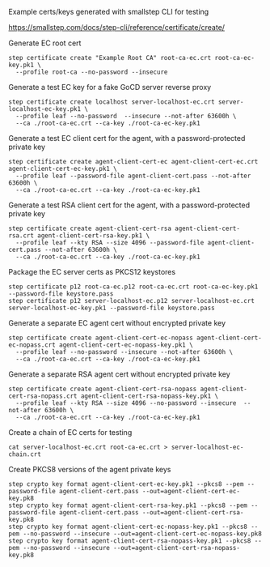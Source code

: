 Example certs/keys generated with smallstep CLI for testing

https://smallstep.com/docs/step-cli/reference/certificate/create/

Generate EC root cert
```shell
step certificate create "Example Root CA" root-ca-ec.crt root-ca-ec-key.pk1 \
  --profile root-ca --no-password --insecure
```

Generate a test EC key for a fake GoCD server reverse proxy
```shell
step certificate create localhost server-localhost-ec.crt server-localhost-ec-key.pk1 \
  --profile leaf --no-password  --insecure --not-after 63600h \
  --ca ./root-ca-ec.crt --ca-key ./root-ca-ec-key.pk1
```

Generate a test EC client cert for the agent, with a password-protected private key
```shell
step certificate create agent-client-cert-ec agent-client-cert-ec.crt agent-client-cert-ec-key.pk1 \
  --profile leaf --password-file agent-client-cert.pass --not-after 63600h \
  --ca ./root-ca-ec.crt --ca-key ./root-ca-ec-key.pk1
```

Generate a test RSA client cert for the agent, with a password-protected private key
```shell
step certificate create agent-client-cert-rsa agent-client-cert-rsa.crt agent-client-cert-rsa-key.pk1 \
  --profile leaf --kty RSA --size 4096 --password-file agent-client-cert.pass --not-after 63600h \
  --ca ./root-ca-ec.crt --ca-key ./root-ca-ec-key.pk1
```

Package the EC server certs as PKCS12 keystores
```shell
step certificate p12 root-ca-ec.p12 root-ca-ec.crt root-ca-ec-key.pk1 --password-file keystore.pass
step certificate p12 server-localhost-ec.p12 server-localhost-ec.crt server-localhost-ec-key.pk1 --password-file keystore.pass
```

Generate a separate EC agent cert without encrypted private key
```shell
step certificate create agent-client-cert-ec-nopass agent-client-cert-ec-nopass.crt agent-client-cert-ec-nopass-key.pk1 \
  --profile leaf --no-password --insecure --not-after 63600h \
  --ca ./root-ca-ec.crt --ca-key ./root-ca-ec-key.pk1
```

Generate a separate RSA agent cert without encrypted private key
```shell
step certificate create agent-client-cert-rsa-nopass agent-client-cert-rsa-nopass.crt agent-client-cert-rsa-nopass-key.pk1 \
  --profile leaf --kty RSA --size 4096 --no-password --insecure  --not-after 63600h \
  --ca ./root-ca-ec.crt --ca-key ./root-ca-ec-key.pk1
```

Create a chain of EC certs for testing
```shell
cat server-localhost-ec.crt root-ca-ec.crt > server-localhost-ec-chain.crt
```

Create PKCS8 versions of the agent private keys
```shell
step crypto key format agent-client-cert-ec-key.pk1 --pkcs8 --pem --password-file agent-client-cert.pass --out=agent-client-cert-ec-key.pk8
step crypto key format agent-client-cert-rsa-key.pk1 --pkcs8 --pem --password-file agent-client-cert.pass --out=agent-client-cert-rsa-key.pk8
step crypto key format agent-client-cert-ec-nopass-key.pk1 --pkcs8 --pem --no-password --insecure --out=agent-client-cert-ec-nopass-key.pk8
step crypto key format agent-client-cert-rsa-nopass-key.pk1 --pkcs8 --pem --no-password --insecure --out=agent-client-cert-rsa-nopass-key.pk8
```